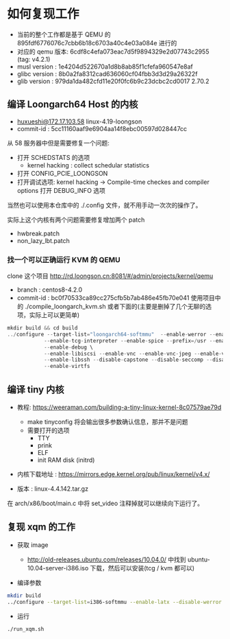 # 如何复现工作

- 当前的整个工作都是基于 QEMU 的 895fdf6776076c7cbb6b18c6703a40c4e03a084e 进行的
- 对应的 qemu 版本: 6cdf8c4efa073eac7d5f9894329e2d07743c2955 (tag: v4.2.1)
- musl version : 1e4204d522670a1d8b8ab85f1cfefa960547e8af
- glibc version : 8b0a2fa8312cad636060cf04fbb3d3d29a26322f
- glib version  : 979da1da482cfd11e20f0fc6b9c23dcbc2cd0017 2.70.2

## 编译 Loongarch64 Host 的内核
- huxueshi@172.17.103.58 linux-4.19-loongson
- commit-id : 5cc11160aaf9e6904aa14f8ebc00597d028447cc

从 58 服务器中但是需要修复一个问题:
- 打开 SCHEDSTATS 的选项
  - kernel hacking : collect schedular statistics
- 打开 CONFIG_PCIE_LOONGSON
- 打开调试选项: kernel hacking -> Compile-time checkes and compiler options 打开 DEBUG_INFO 选项

当然也可以使用本仓库中的 ./.config 文件，就不用手动一次次的操作了。

实际上这个内核有两个问题需要修复增加两个 patch
- hwbreak.patch
- non_lazy_lbt.patch

### 找一个可以正确运行 KVM 的 QEMU
clone 这个项目 http://rd.loongson.cn:8081/#/admin/projects/kernel/qemu

- branch : centos8-4.2.0
- commit-id : bc0f70533ca89cc275cfb5b7ab486e45fb70e041
使用项目中的 ./compile_loongarch_kvm.sh 或者下面的(主要是删掉了几个无聊的选项，实际上可以更简单)
```c
mkdir build && cd build
../configure --target-list="loongarch64-softmmu"  --enable-werror --enable-kvm \
            --enable-tcg-interpreter --enable-spice --prefix=/usr --enable-libusb \
            --enable-debug \
            --enable-libiscsi --enable-vnc --enable-vnc-jpeg --enable-vnc-png \
            --enable-libssh --disable-capstone --disable-seccomp --disable-virglrenderer \
            --enable-virtfs
```

## 编译 tiny 内核
- 教程: https://weeraman.com/building-a-tiny-linux-kernel-8c07579ae79d
  - make tinyconfig 将会输出很多参数确认信息，那并不是问题
  - 需要打开的选项
    - TTY
    - prink
    - ELF
    - init RAM disk (initrd)

- 内核下载地址 : https://mirrors.edge.kernel.org/pub/linux/kernel/v4.x/
- 版本 : linux-4.4.142.tar.gz

在 arch/x86/boot/main.c 中将 set_video 注释掉就可以继续向下运行了。

## 复现 xqm 的工作
- 获取 image
  - http://old-releases.ubuntu.com/releases/10.04.0/ 中找到 ubuntu-10.04-server-i386.iso 下载，然后可以安装(tcg / kvm 都可以)

- 编译参数
```sh
mkdir build
../configure --target-list=i386-softmmu --enable-latx --disable-werror
```
- 运行
```sh
./run_xqm.sh
```
